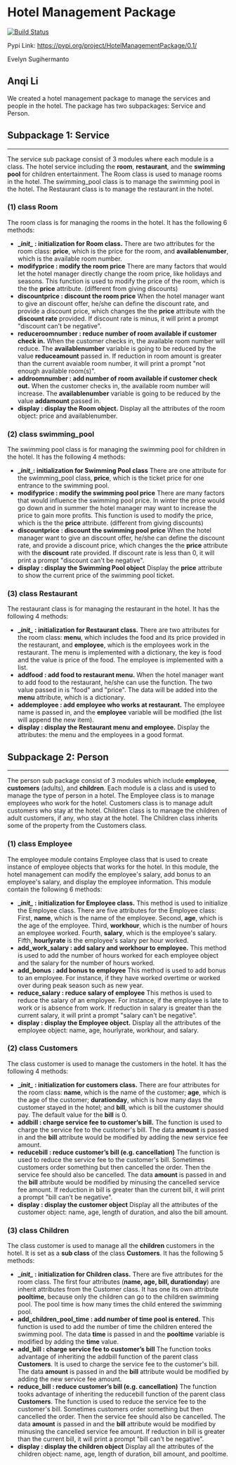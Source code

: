 # Hotel Management Package

[![Build Status](https://app.travis-ci.com/anqiubc/533-lab4.svg?token=gXX2VZwumP3CqT69yc6o&branch=main)](https://app.travis-ci.com/anqiubc/533-lab4)

Pypi Link: https://pypi.org/project/HotelManagementPackage/0.1/

Evelyn Sugihermanto

Anqi Li
---
We created a hotel management package to manage the services and people in the hotel. The package has two subpackages: Service and Person. 
## Subpackage 1: Service
---
The service sub package consist of 3 modules where each module is a class. The hotel service including the **room**, **restaurant**, and the **swimming pool** for children entertainment. The Room class is used to manage rooms in the hotel. The swimming_pool class is to manage the swimming pool in the hotel. The Restaurant class is to manage the restaurant in the hotel. 

###  (1) class Room
The room class is for managing the rooms in the hotel. It has the following 6 methods: 
- **\__init\__ : initialization for Room class.**
There are two attributes for the room class: **price**, which is the price for the room, and **availablenumber**, which is the available room number.
- **modifyprice : modify the room price**
There are many factors that would let the hotel manager directly change the room price, like holidays and seasons. This function is used to modify the price of the room, which is the the **price** attribute. (different from giving discounts) 
- **discountprice : discount the room price**
When the hotel manager want to give an discount offer, he/she can define the discount rate, and provide a discount price, which changes the the **price** attribute with the **discount rate** provided. If discount rate is minus, it will print a prompt "discount can't be negative".
- **reduceroomnumber : reduce number of room available if customer check in.**
When the customer checks in, the available room number will reduce. The **availablenumber** variable is going to be reduced by the value **reduceamount** passed in.  If reduction in room amount is greater than the current avaiable room number, it will print a prompt "not enough available room(s)".
-	**addroomnumber : add number of room available if customer check out.**
When the customer checks in, the available room number will increase. The **availablenumber** variable is going to be reduced by the value **addamount** passed in. 
-	**display : display the Room object.**
Display all the attributes of the room object: price and availablenumber.

###  (2) class swimming_pool

The swimming pool class is for managing the swimming pool for children in the hotel. It has the following 4 methods:
- **\__init\__: initialization for Swimming Pool class**
There are one attribute for the swimming_pool class, **price**, which is the ticket price for one entrance to the swimming pool.
- **modifyprice : modify the swimming pool price**
There are many factors that would influence the swimming pool price. In winter the price would go down and in summer the hotel manager may want to increase the price to gain more profits. This function is used to modify the price, which is the the **price** attribute. (different from giving discounts) 
- **discountprice : discount the swimming pool price**
When the hotel manager want to give an discount offer, he/she can define the discount rate, and provide a discount price,  which changes the the **price** attribute with the **discount** rate provided. If discount rate is less than 0, it will print a prompt "discount can't be negative".
- **display : display the Swimming Pool object**
Display the **price** attribute to show the current price of the swimming pool ticket.

###  (3) class Restaurant

The restaurant class is for managing the restaurant in the hotel. It has the following 4 methods: 
- **\__init\__ : initialization for Restaurant class.**
There are two attributes for the room class: **menu**, which includes the food and its price provided in the restaurant, and **employee**, which is the employees work in the restaurant. The menu is implemented with a dictionary, the key is food and the value is price of the food. The employee is implemented with a list. 
- **addfood : add food to restaurant menu.** 
When the hotel manager want to add food to the restaurant, he/she can use the function. The two value passed in is "food" and "price". The data will be added into the **menu** attribute, which is a dictionary.
- **addemployee : add employee who works at restaurant.**
The employee name is passed in, and the **employee** variable will be modified (the list will append the new item).
-	**display : display the Restaurant menu and employee.**
Display the attributes: the menu and the employees in a good format.

## Subpackage 2: Person
---
The person sub package consist of 3 modules which include **employee**, **customers** (adults), and **children**. Each module is a class and is used to manage the type of person in a hotel. The Employee class is to manage employees who work for the hotel. Customers class is to manage adult customers who stay at the hotel. Children class is to manage the children of adult customers, if any, who stay at the hotel. The Children class inherits some of the property from the Customers class.
###  (1) class Employee
The employee module contains Employee class that is used to create instance of employee objects that works for the hotel. In this module, the hotel management can modify the employee's salary, add bonus to an employee's salary, and display the employee information. This module contain the following 6 methods:
- **\__init\__ : initialization for Employee class.**
This method is used to initialize the Employee class. There are five attributes for the Employee class: First, **name**, which is the name of the employee. Second, **age**, which is the age of the employee. Third, **workhour**, which is the number of hours an employee worked. Fourth, **salary**, which is the employee's salary. Fifth, **hourlyrate** is the employee's salary per hour worked.
- **add_work_salary : add salary and workhour to employee.**
This method is used to add the number of hours worked for each employee object and the salary for the number of hours worked.
- **add_bonus : add bonus to employee**
This method is used to add bonus to an employee. For instance, if they have worked overtime or worked over during peak season such as new year.
- **reduce_salary : reduce salary of employee**
This methos is used to reduce the salary of an employee. For instance, if the employee is late to work or is absence from work. If reduction in salary is greater than the current salary, it will print a prompt "salary can't be negative".
-	**display : display the Employee object.**
Display all the attributes of the employee object: name, age, hourlyrate, workhour, and salary.

###  (2) class Customers
The class customer is used to manage the customers in the hotel. It has the following 4 methods:
- **\__init\__ : initialization for customers class.**
There are four attributes for the room class: **name**, which is the name of the customer; **age**, which is the age of the customer; **durationday**, which is how many days the customer stayed in the hotel; and **bill**, which is bill the customer should pay. The default value for the **bill** is 0.
- **addbill : charge service fee to customer’s bill.**
The function is used to charge the service fee to the customer's bill. The data **amount** is passed in and the **bill** attribute would be modified by adding the new service fee amount.
- **reducebill : reduce customer’s bill (e.g. cancellation)**
The function is used to reduce the service fee to the customer's bill. Sometimes customers order something but then cancelled the order. Then the service fee should also be cancelled. The data **amount** is passed in and the **bill** attribute would be modified by minusing the cancelled service fee amount. If reduction in bill is greater than the current bill, it will print a prompt "bill can't be negative".
- **display : display the customer object**
Display all the attributes of the customer object: name, age, length of duration, and also the bill amount.

###  (3) class Children
The class customer is used to manage all the **children** customers in the hotel. It is set as a **sub class** of the class **Customers**. It has the following 5 methods:
- **\__init\__ : initialization for Children class.**
There are five attributes for the room class. The first four attributes (**name, age, bill, durationday**) are inherit attributes from the Customer class. It has one its own attribute **pooltime**, because only the children can go to the children swimming pool. The pool time is how many times the child entered the swimming pool.
- **add_children_pool_time : add number of time pool is entered.**
This function is used to add the number of time the children entered the swimming pool. The data **time** is passed in and the **pooltime** variable is modified by adding the **time** value.
- **add_bill : charge service fee to customer’s bill**
The function tooks advantage of inheriting the addbill function of the parent class **Customers**. It is used to charge the service fee to the customer's bill. The data **amount** is passed in and the **bill** attribute would be modified by adding the new service fee amount.
- **reduce_bill : reduce customer’s bill (e.g. cancellation)**
The function tooks advantage of inheriting the reducebill function of the parent class **Customers**. The function is used to reduce the service fee to the customer's bill. Sometimes customers order something but then cancelled the order. Then the service fee should also be cancelled. The data **amount** is passed in and the **bill** attribute would be modified by minusing the cancelled service fee amount. If reduction in bill is greater than the current bill, it will print a prompt "bill can't be negative".
- **display : display the children object**
Display all the attributes of the children object: name, age, length of duration, bill amount, and pooltime.

